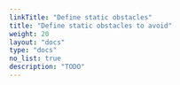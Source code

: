 ```yaml
---
linkTitle: "Define static obstacles"
title: "Define static obstacles to avoid"
weight: 20
layout: "docs"
type: "docs"
no_list: true
description: "TODO"
---
```


